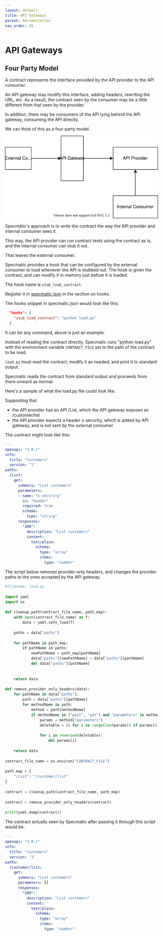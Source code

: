 ```yaml
---
layout: default
title: API Gateways
parent: Documentation
nav_order: 26
---
```

API Gateways
============

## Four Party Model

A contract represents the interface provided by the API provider to the API consumer.

An API gateway may modify this interface, adding headers, rewriting the URL, etc. As a result, the contract seen by the consumer may be a little different from that seen by the provider.

In addition, there may be consumers of the API lying behind the API gateway, consuming the API directly.

We can think of this as a four party model.

![four party model](/images/four-party-model.svg)

Specmatic's approach is to write the contract the way the API provider and internal consumer sees it.

This way, the API provider can run contract tests using the contract as is, and the internal consumer can stub it out.

That leaves the external consumer.

Specmatic provides a hook that can be configured by the external consumer to load whenever the API is stubbed out. The hook is given the contract, and can modify it in memory just before it is loaded.

The hook name is `stub_load_contract`.

Register it in [specmatic.json](/documentation/specmatic_json.html#hooks) in the section on hooks.

The hooks snippet in specmatic.json would look like this:

```json
  "hooks": {
    "stub_load_contract": "python load.py"
  }
```

It can be any command, above is just an example.

Instead of reading the contract directly, Specmatic runs "python load.py" with the environment variable `CONTRACT_FILE` set to the path of the contract to be read.

`load.py` must read the contract, modify it as needed, and print it to standard output.

Specmatic reads the contract from standard output and proceeds from there onward as normal.

Here's a sample of what the load.py file could look like.

Supposting that
* the API provider has an API /List, which the API gateway exposes as /customer/list
* the API provider expects a header x-security, which is added by API gateway, and is not sent by the external consumer

The contract might look like this:

```yaml
---
openapi: "3.0.1"
info:
  title: "Customers"
  version: "1"
paths:
  /List:
    get:
      summary: "List customers"
      parameters:
      - name: "x-security"
        in: "header"
        required: true
        schema:
          type: "string"
      responses:
        "200":
          description: "List customers"
          content:
            text/plain:
              schema:
                type: "array"
                items:
                  type: "number"
```

The script below removes provider-only headers, and changes the provider paths to the ones accepted by the API gateway.

```python
#filename: load.py

import yaml
import os

def cleanup_path(contract_file_name, path_map):
    with open(contract_file_name) as f:
        data = yaml.safe_load(f)

    paths = data["paths"]

    for pathName in path_map:
        if pathName in paths:
            newPathName = path_map[pathName]
            data["paths"][newPathName] = data["paths"][pathName]
            del data["paths"][pathName]


    return data

def remove_provider_only_headers(data):
    for pathName in data["paths"]:
        path = data["paths"][pathName]
        for methodName in path:
            method = path[methodName]
            if methodName in ["post", "get"] and "parameters" in method:
                params = method["parameters"]
                deletable = [i for i in range(len(params)) if params[i]["$ref"].endswith("x-security")]
                
                for i in reversed(deletable):
                    del params[i]
    
    return data

contract_file_name = os.environ["CONTRACT_FILE"]

path_map = {
    "/List": "/customer/list"
}

contract = cleanup_path(contract_file_name, path_map)

contract = remove_provider_only_headers(contract)

print(yaml.dump(contract))
```

The contract actually seen by Specmatic after passing it through this script would be:

```yaml
---
openapi: "3.0.1"
info:
  title: "Customers"
  version: "1"
paths:
  /customer/list:
    get:
      summary: "List customers"
      parameters: []
      responses:
        "200":
          description: "List customers"
          content:
            text/plain:
              schema:
                type: "array"
                items:
                  type: "number"
``````
